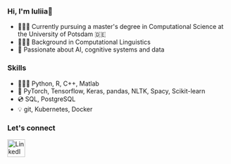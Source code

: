 ### Hi, I'm Iuliia👋

<!--
**iuliia-mozhina/iuliia-mozhina** is a ✨ _special_ ✨ repository because its `README.md` (this file) appears on your GitHub profile.

Here are some ideas to get you started:



--> 
- 👩🏻‍🎓 Currently pursuing a master's degree in Computational Science at the University of Potsdam 🇩🇪
- 👩🏻‍💻 Background in Computational Linguistics
- 🤖 Passionate about AI, cognitive systems and data 

### Skills
- 👩🏻‍💻 Python, R, C++, Matlab
- 🤖 PyTorch, Tensorflow, Keras, pandas, NLTK, Spacy, Scikit-learn 
- 💿 SQL, PostgreSQL
- 💡 git, Kubernetes, Docker

### Let's connect
<a href="https://www.linkedin.com/in/iuliia-mozhina-ab5a29200/" target="_blank"> <img src="https://static.vecteezy.com/system/resources/previews/018/930/587/original/linkedin-logo-linkedin-icon-transparent-free-png.png" alt="LinkedIn" width="40" height="40"/> </a>


